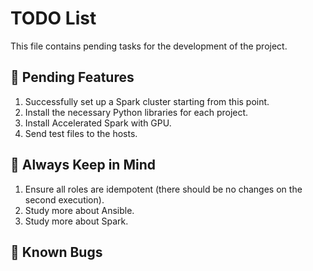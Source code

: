# TODO List

This file contains pending tasks for the development of the project.

## 🔧 Pending Features
1. Successfully set up a Spark cluster starting from this point.
2. Install the necessary Python libraries for each project.
3. Install Accelerated Spark with GPU.
4. Send test files to the hosts.

## 🔄 Always Keep in Mind
1. Ensure all roles are idempotent (there should be no changes on the second execution).
2. Study more about Ansible.
3. Study more about Spark.

## 🐛 Known Bugs